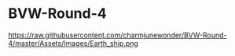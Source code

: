 BVW-Round-4
===========
https://raw.githubusercontent.com/charmjunewonder/BVW-Round-4/master/Assets/Images/Earth_ship.png
